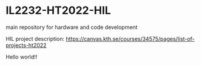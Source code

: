 # IL2232-HT2022-HIL
main repository for hardware and code development


HIL project description:
https://canvas.kth.se/courses/34575/pages/list-of-projects-ht2022


Hello world!! 